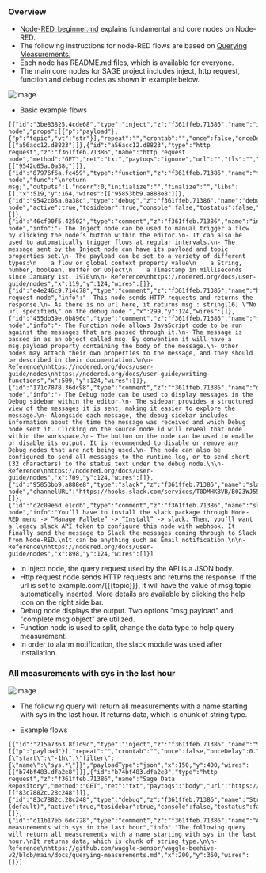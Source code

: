 ### Overview

* [Node-RED_beginner.md](https://github.com/waggle-sensor/summer2021/blob/main/Lee/nodered_examples/Node-RED_beginner.md) explains fundamental and core nodes on Node-RED.
* The following instructions for node-RED flows are based on [Querying Measurements.](https://github.com/waggle-sensor/waggle-beehive-v2/blob/main/docs/querying-measurements.md)
* Each node has README.md files, which is available for everyone.
* The main core nodes for SAGE project includes inject, http request, function and debug nodes as shown in example below.

![image](https://user-images.githubusercontent.com/56851781/128259245-9fd5e4cc-159f-473e-abdc-4dd4b897e447.png)

- Basic example flows

```
[{"id":"3be83825.4cde68","type":"inject","z":"f361ffeb.71386","name":"inject node","props":[{"p":"payload"},{"p":"topic","vt":"str"}],"repeat":"","crontab":"","once":false,"onceDelay":0.1,"topic":"","payload":"","payloadType":"date","x":119,"y":164,"wires":[["a56acc12.d8823"]]},{"id":"a56acc12.d8823","type":"http request","z":"f361ffeb.71386","name":"http request node","method":"GET","ret":"txt","paytoqs":"ignore","url":"","tls":"","persist":false,"proxy":"","authType":"","x":309,"y":164,"wires":[["9542c05a.0a38c"]]},{"id":"87976f6a.fc459","type":"function","z":"f361ffeb.71386","name":"function node","func":"\nreturn msg;","outputs":1,"noerr":0,"initialize":"","finalize":"","libs":[],"x":519,"y":164,"wires":[["95853bb9.a888e8"]]},{"id":"9542c05a.0a38c","type":"debug","z":"f361ffeb.71386","name":"debug node","active":true,"tosidebar":true,"console":false,"tostatus":false,"complete":"payload","targetType":"msg","statusVal":"","statusType":"auto","x":709,"y":164,"wires":[]},{"id":"46cf90f5.42502","type":"comment","z":"f361ffeb.71386","name":"inject node","info":"- The Inject node can be used to manual trigger a flow by clicking the node’s button within the editor.\n- It can also be used to automatically trigger flows at regular intervals.\n- The message sent by the Inject node can have its payload and topic properties set.\n- The payload can be set to a variety of different types:\n    a flow or global context property value\n    a String, number, boolean, Buffer or Object\n    a Timestamp in milliseconds since January 1st, 1970\n\n- Reference\nhttps://nodered.org/docs/user-guide/nodes","x":119,"y":124,"wires":[]},{"id":"e4e246c9.714c78","type":"comment","z":"f361ffeb.71386","name":"http request node","info":"- This node sends HTTP requests and returns the response.\n- As there is no url here, it returns msg : string[16] \"No url specified\" on the debug node.","x":299,"y":124,"wires":[]},{"id":"455db39e.0b896c","type":"comment","z":"f361ffeb.71386","name":"function node","info":"- The Function node allows JavaScript code to be run against the messages that are passed through it.\n- The message is passed in as an object called msg. By convention it will have a msg.payload property containing the body of the message.\n- Other nodes may attach their own properties to the message, and they should be described in their documentation.\n\n- Reference\nhttps://nodered.org/docs/user-guide/nodes\nhttps://nodered.org/docs/user-guide/writing-functions","x":509,"y":124,"wires":[]},{"id":"171c7878.36dc98","type":"comment","z":"f361ffeb.71386","name":"debug node","info":"- The Debug node can be used to display messages in the Debug sidebar within the editor.\n- The sidebar provides a structured view of the messages it is sent, making it easier to explore the message.\n- Alongside each message, the debug sidebar includes information about the time the message was received and which Debug node sent it. Clicking on the source node id will reveal that node within the workspace.\n- The button on the node can be used to enable or disable its output. It is recommended to disable or remove any Debug nodes that are not being used.\n- The node can also be configured to send all messages to the runtime log, or to send short (32 characters) to the status text under the debug node.\n\n- Reference\nhttps://nodered.org/docs/user-guide/nodes","x":709,"y":124,"wires":[]},{"id":"95853bb9.a888e8","type":"slack","z":"f361ffeb.71386","name":"slack node","channelURL":"https://hooks.slack.com/services/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","username":"","emojiIcon":"","channel":"","x":909,"y":244,"wires":[]},{"id":"c2c09e6d.e1cdb","type":"comment","z":"f361ffeb.71386","name":"slack node","info":"You’ll have to install the slack package through Node-RED menu -> “Manage Pallete” -> “Install” -> slack. Then, you’ll want a legacy slack API token to configure this node with webhook. It finally send the message to Slack the messages coming through to Slack from Node-RED.\nIt can be anything such as Email notification.\n\n- Reference\nhttps://nodered.org/docs/user-guide/nodes","x":898,"y":124,"wires":[]}]
```

- In inject node, the query request used by the API is a JSON body.
- Http request node sends HTTP requests and returns the response. If the url is set to example.com/{{{topic}}}, it will have the value of msg.topic automatically inserted. More details are available by clicking the help icon on the right side bar.
- Debug node displays the output. Two options "msg.payload" and "complete msg object" are utilized.
- Function node is used to split, change the data type to help query measurement.
- In order to alarm notification, the slack module was used after installation. 


### All measurements with sys in the last hour

![image](https://user-images.githubusercontent.com/56851781/128259769-e2325847-1d9d-4bc5-ad3d-b4e50c1bab12.png)

- The following query will return all measurements with a name starting with sys in the last hour. It returns data, which is chunk of string type.

- Example flows

```
[{"id":"215a7363.8f1d9c","type":"inject","z":"f361ffeb.71386","name":"SDR_all_sys_1hour","props":[{"p":"payload"}],"repeat":"","crontab":"","once":false,"onceDelay":0.1,"topic":"","payload":"{\"start\":\"-1h\",\"filter\":{\"name\":\"sys.*\"}}","payloadType":"json","x":150,"y":400,"wires":[["b74bf483.dfa2e8"]]},{"id":"b74bf483.dfa2e8","type":"http request","z":"f361ffeb.71386","name":"Sage Data Repository","method":"GET","ret":"txt","paytoqs":"body","url":"https://sdr.sagecontinuum.org/api/v1/query{{{payload.value}}}","tls":"","persist":true,"proxy":"","authType":"basic","x":350,"y":440,"wires":[["83c7882c.28c248"]]},{"id":"83c7882c.28c248","type":"debug","z":"f361ffeb.71386","name":"String_payload (default)","active":true,"tosidebar":true,"console":false,"tostatus":false,"complete":"payload","targetType":"msg","statusVal":"","statusType":"auto","x":590,"y":400,"wires":[]},{"id":"c11b17eb.6dc728","type":"comment","z":"f361ffeb.71386","name":"All measurements with sys in the last hour","info":"The following query will return all measurements with a name starting with sys in the last hour.\nIt returns data, which is chunk of string type.\n\n- Reference\nhttps://github.com/waggle-sensor/waggle-beehive-v2/blob/main/docs/querying-measurements.md","x":200,"y":360,"wires":[]}]
```
